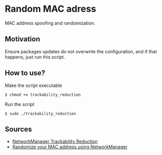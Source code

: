 # Random MAC adress

MAC address spoofing and randomization.

## Motivation

Ensure packages updates do not overwrite the configuration, and if that happens, just run this script.

## How to use?

Make the script executable
```
$ chmod +x trackability_reduction
```
Run the script
```
$ sudo ./trackability_reduction
```

## Sources

- [NetworkManager Trackability Reduction](https://privsec.dev/posts/linux/networkmanager-trackability-reduction/)
- [Randomize your MAC address using NetworkManager](https://fedoramagazine.org/randomize-mac-address-nm/)

